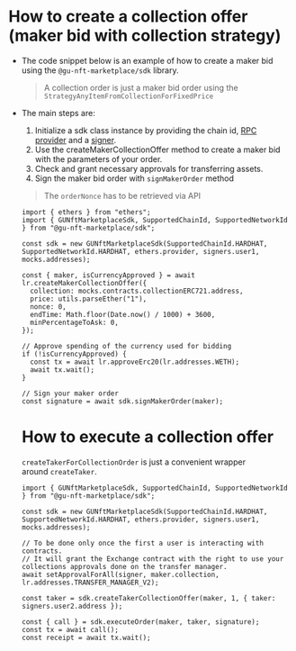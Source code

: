 # **How to create a collection offer (maker bid with collection strategy)**

- The code snippet below is an example of how to create a maker bid using the `@gu-nft-marketplace/sdk` library.
    
    > A collection order is just a maker bid order using the `StrategyAnyItemFromCollectionForFixedPrice`
    > 
- The main steps are:
    1. Initialize a sdk class instance by providing the chain id, [RPC provider](https://docs.ethers.io/v5/api/providers/) and a [signer](https://docs.ethers.io/v5/api/signer/).
    2. Use the createMakerCollectionOffer method to create a maker bid with the parameters of your order.
    3. Check and grant necessary approvals for transferring assets.
    4. Sign the maker bid order with `signMakerOrder` method
    
    > The `orderNonce` has to be retrieved via API
    > 
    
    ```tsx
    import { ethers } from "ethers";
    import { GUNftMarketplaceSdk, SupportedChainId, SupportedNetworkId } from "@gu-nft-marketplace/sdk";
    
    const sdk = new GUNftMarketplaceSdk(SupportedChainId.HARDHAT, SupportedNetworkId.HARDHAT, ethers.provider, signers.user1, mocks.addresses);
    
    const { maker, isCurrencyApproved } = await lr.createMakerCollectionOffer({
      collection: mocks.contracts.collectionERC721.address,
      price: utils.parseEther("1"),
      nonce: 0,
      endTime: Math.floor(Date.now() / 1000) + 3600,
      minPercentageToAsk: 0,
    });
    
    // Approve spending of the currency used for bidding
    if (!isCurrencyApproved) {
      const tx = await lr.approveErc20(lr.addresses.WETH);
      await tx.wait();
    }
    
    // Sign your maker order
    const signature = await sdk.signMakerOrder(maker);
    ```
    
    # **How to execute a collection offer**
    
    `createTakerForCollectionOrder` is just a convenient wrapper around `createTaker`.
    
    ```tsx
    import { GUNftMarketplaceSdk, SupportedChainId, SupportedNetworkId } from "@gu-nft-marketplace/sdk";
    
    const sdk = new GUNftMarketplaceSdk(SupportedChainId.HARDHAT, SupportedNetworkId.HARDHAT, ethers.provider, signers.user1, mocks.addresses);
    
    // To be done only once the first a user is interacting with contracts.
    // It will grant the Exchange contract with the right to use your collections approvals done on the transfer manager.
    await setApprovalForAll(signer, maker.collection, lr.addresses.TRANSFER_MANAGER_V2);
    
    const taker = sdk.createTakerCollectionOffer(maker, 1, { taker: signers.user2.address });
    
    const { call } = sdk.executeOrder(maker, taker, signature);
    const tx = await call();
    const receipt = await tx.wait();
    ```